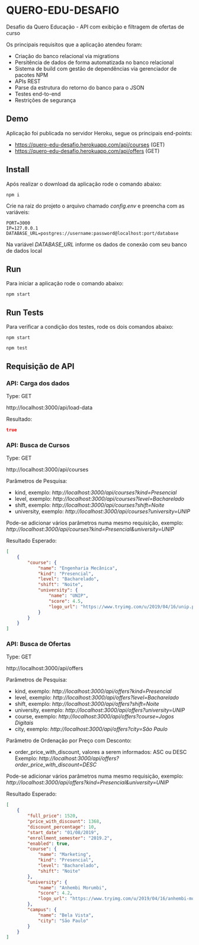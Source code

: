# QUERO-EDU-DESAFIO
Desafio da Quero Educação - API com exibição e filtragem de ofertas de curso

Os principais requisitos que a aplicação atendeu foram:

*	Criação do banco relacional via migrations
*	Persitência de dados de forma automatizada no banco relacional
*	Sistema de build com gestão de dependências via gerenciador de pacotes NPM
*	APIs REST
*	Parse da estrutura do retorno do banco para o JSON
*	Testes end-to-end
*	Restrições de segurança

## Demo

Aplicação foi publicada no servidor Heroku, segue os principais end-points:

* https://quero-edu-desafio.herokuapp.com/api/courses (GET)
* https://quero-edu-desafio.herokuapp.com/api/offers (GET)

## Install

Após realizar o download da aplicação rode o comando abaixo:

`npm i`

Crie na raiz do projeto o arquivo chamado *config.env* e preencha com as variáveis:

```
PORT=3000
IP=127.0.0.1
DATABASE_URL=postgres://username:password@localhost:port/database
```

Na variável *DATABASE_URL* informe os dados de conexão com seu banco de dados local

## Run

Para iniciar a aplicação rode o comando abaixo:

 `npm start`

## Run Tests

Para verificar a condição dos testes, rode os dois comandos abaixo:

`npm start`

`npm test`

## Requisição de API

### API: Carga dos dados
Type: GET

http://localhost:3000/api/load-data

Resultado:
```json
true
```

### API: Busca de Cursos
Type: GET

http://localhost:3000/api/courses

Parâmetros de Pesquisa:
* kind, exemplo: *http://localhost:3000/api/courses?kind=Presencial*
* level, exemplo: *http://localhost:3000/api/courses?level=Bacharelado*
* shift, exemplo: *http://localhost:3000/api/courses?shift=Noite*
* university, exemplo: *http://localhost:3000/api/courses?university=UNIP*

Pode-se adicionar vários parâmetros numa mesmo requisição, exemplo:
*http://localhost:3000/api/courses?kind=Presencial&university=UNIP*

Resultado Esperado:
```json
[
    {
        "course": {
            "name": "Engenharia Mecânica",
            "kind": "Presencial",
            "level": "Bacharelado",
            "shift": "Noite",
            "university": {
                "name": "UNIP",
                "score": 4.5,
                "logo_url": "https://www.tryimg.com/u/2019/04/16/unip.png"
            }
        }
    }
]
```

### API: Busca de Ofertas
Type: GET

http://localhost:3000/api/offers

Parâmetros de Pesquisa:
* kind, exemplo: *http://localhost:3000/api/offers?kind=Presencial*
* level, exemplo: *http://localhost:3000/api/offers?level=Bacharelado*
* shift, exemplo: *http://localhost:3000/api/offers?shift=Noite*
* university, exemplo: *http://localhost:3000/api/offers?university=UNIP*
* course, exemplo: *http://localhost:3000/api/offers?course=Jogos Digitais*
* city, exemplo: *http://localhost:3000/api/offers?city=São Paulo*

Parâmetro de Ordenação por Preço com Desconto:
* order_price_with_discount, valores a serem informados: ASC ou DESC
  Exemplo: *http://localhost:3000/api/offers?order_price_with_discount=DESC*

Pode-se adicionar vários parâmetros numa mesmo requisição, exemplo:
*http://localhost:3000/api/offers?kind=Presencial&university=UNIP*

Resultado Esperado:
```json
[
    {
        "full_price": 1520,
        "price_with_discount": 1368,
        "discount_percentage": 10,
        "start_date": "01/08/2019",
        "enrollment_semester": "2019.2",
        "enabled": true,
        "course": {
            "name": "Marketing",
            "kind": "Presencial",
            "level": "Bacharelado",
            "shift": "Noite"
        },
        "university": {
            "name": "Anhembi Morumbi",
            "score": 4.2,
            "logo_url": "https://www.tryimg.com/u/2019/04/16/anhembi-morumbi.png"
        },
        "campus": {
            "name": "Bela Vista",
            "city": "São Paulo"
        }
    }
]
```